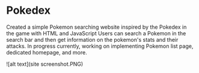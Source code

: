 # Pokedex

Created a simple Pokemon searching website inspired by the Pokedex in the game with HTML and JavaScript Users can search a Pokemon in the search bar and then get information on the pokemon's stats and their attacks. In progress currently, working on implementing Pokemon list page, dedicated homepage, and more.

![alt text](site screenshot.PNG)
